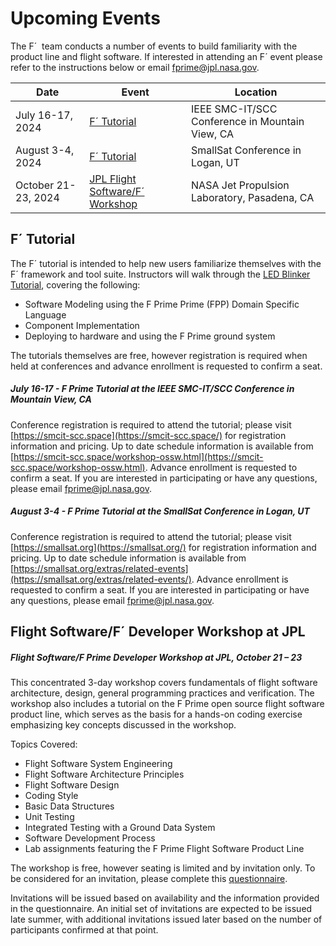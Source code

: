 # Upcoming Events

The F´  team conducts a number of events to build familiarity with the product line and flight software. If interested in attending an F´ event please refer to the instructions below or email [fprime@jpl.nasa.gov](mailto:fprime@jpl.nasa.gov).

| Date                  | Event                                                                          | Location                                         |
|-----------------------|--------------------------------------------------------------------------------|--------------------------------------------------|
| July 16-17, 2024 | [F´ Tutorial](#f-tutorial)                                                     | IEEE SMC-IT/SCC Conference in Mountain View, CA                    |
| August 3-4, 2024 | [F´ Tutorial](#f-tutorial)                                                     | SmallSat Conference in Logan, UT                    |
| October 21-23, 2024   | [JPL Flight Software/F´ Workshop](#flight-softwaref-developer-workshop-at-jpl) | NASA Jet Propulsion Laboratory, Pasadena, CA     |


## F´ Tutorial
 
The F´ tutorial is intended to help new users familiarize themselves with the F´ framework and tool suite. Instructors will walk through the [LED Blinker Tutorial](https://fprime-community.github.io/fprime-workshop-led-blinker), covering the following:
- Software Modeling using the F Prime Prime (FPP) Domain Specific Language
- Component Implementation
- Deploying to hardware and using the F Prime ground system

The tutorials themselves are free, however registration is required when held at conferences and advance enrollment is requested to confirm a seat.

##### July 16-17 - F Prime Tutorial at the IEEE SMC-IT/SCC Conference in Mountain View, CA

Conference registration is required to attend the tutorial; please visit [https://smcit-scc.space](https://smcit-scc.space/) for registration information and pricing. Up to date schedule information is available from [https://smcit-scc.space/workshop-ossw.html](https://smcit-scc.space/workshop-ossw.html). Advance enrollment is requested to confirm a seat. If you are interested in participating or have any questions, please email [fprime@jpl.nasa.gov](mailto:fprime@jpl.nasa.gov).

##### August 3-4 - F Prime Tutorial at the SmallSat Conference in Logan, UT

Conference registration is required to attend the tutorial; please visit [https://smallsat.org](https://smallsat.org/) for registration information and pricing. Up to date schedule information is available from [https://smallsat.org/extras/related-events](https://smallsat.org/extras/related-events/). Advance enrollment is requested to confirm a seat. If you are interested in participating or have any questions, please email [fprime@jpl.nasa.gov](mailto:fprime@jpl.nasa.gov).

## Flight Software/F´ Developer Workshop at JPL
 
##### Flight Software/F Prime Developer Workshop at JPL, October 21 – 23
 
This concentrated 3-day workshop covers fundamentals of flight software architecture, design, general programming practices and verification. The workshop also includes a tutorial on the F Prime open source flight software product line, which serves as the basis for a hands-on coding exercise emphasizing key concepts discussed in the workshop.
 
Topics Covered:
- Flight Software System Engineering
- Flight Software Architecture Principles
- Flight Software Design
- Coding Style
- Basic Data Structures
- Unit Testing
- Integrated Testing with a Ground Data System
- Software Development Process
- Lab assignments featuring the F Prime Flight Software Product Line
 
The workshop is free, however seating is limited and by invitation only. To be considered for an invitation, please complete this [questionnaire](https://forms.gle/C74oBJ1ZcmzeXgbL7).
 
Invitations will be issued based on availability and the information provided in the questionnaire. An initial set of invitations are expected to be issued late summer, with additional invitations issued later based on the number of participants confirmed at that point.
